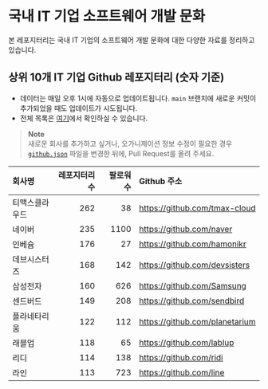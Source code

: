 # 국내 IT 기업 소프트웨어 개발 문화
본 레포지터리는 국내 IT 기업의 소프트웨어 개발 문화에 대한 다양한 자료를 정리하고 있습니다.

## 상위 10개 IT 기업 Github 레포지터리 (숫자 기준)

- 데이터는 매일 오후 1시에 자동으로 업데이트됩니다. `main` 브랜치에 새로운 커밋이 추가되었을 때도 업데이트가 시도됩니다.
- 전체 목록은 [여기](./github.md)에서 확인하실 수 있습니다.

> **Note**<br />
> 새로운 회사를 추가하고 싶거나, 오가니제이션 정보 수정이 필요한 경우 [`github.json`](./github.json) 파일을 변경한 뒤에, Pull Request를 올려 주세요.

<!-- MARKDOWN_TABLE(GITHUB): START -->

| **회사명** | **레포지터리 수** | **팔로워 수** | **Github 주소** |
|:---|---:|---:|:---|
| 티맥스클라우드 | 262 | 38 | https://github.com/tmax-cloud |
| 네이버 | 235 | 1100 | https://github.com/naver |
| 인베슘 | 176 | 27 | https://github.com/hamonikr |
| 데브시스터즈 | 168 | 142 | https://github.com/devsisters |
| 삼성전자 | 160 | 626 | https://github.com/Samsung |
| 센드버드 | 149 | 208 | https://github.com/sendbird |
| 플라네타리움 | 122 | 112 | https://github.com/planetarium |
| 래블업 | 118 | 65 | https://github.com/lablup |
| 리디 | 114 | 138 | https://github.com/ridi |
| 라인 | 113 | 723 | https://github.com/line |

<!-- MARKDOWN_TABLE(GITHUB): END -->
